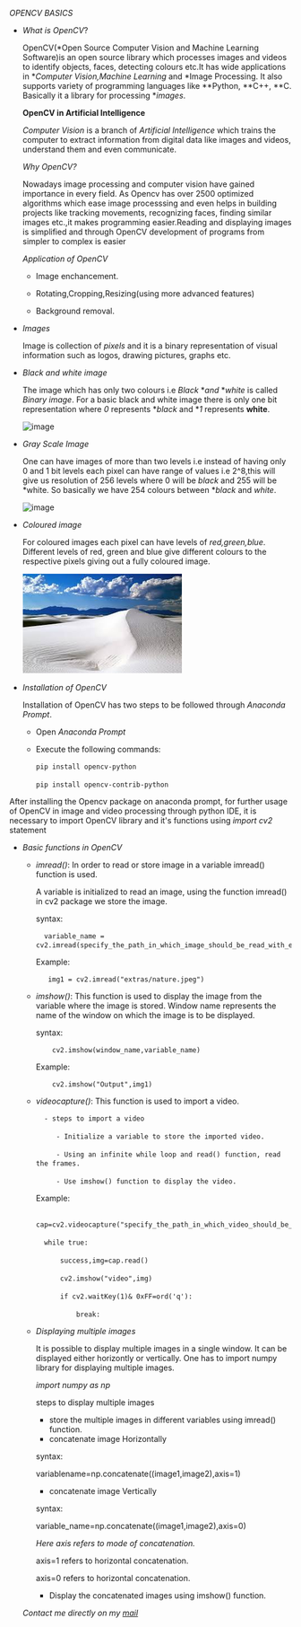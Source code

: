 *OPENCV BASICS*

- *What is OpenCV*?

   OpenCV(*Open Source Computer Vision and Machine Learning Software)is an open source library which processes images and videos to identify objects, faces, detecting colours etc.It has wide applications in **Computer Vision,Machine Learning* and *Image Processing. It also supports variety of programming languages like **Python, **C++, **C. Basically it a library for processing **images*.
   
   **OpenCV in Artificial Intelligence**
   
   *Computer Vision* is a branch of *Artificial Intelligence* which trains the computer to extract information from digital data like images and videos, understand them and even communicate.
   
   *Why OpenCV?*
   
   Nowadays image processing and computer vision have gained importance in every field. As Opencv has over 2500 optimized algorithms which ease image processsing and even helps    in building projects like tracking movements, recognizing faces, finding similar images etc.,it makes programming easier.Reading and displaying images is simplified and   through OpenCV development of programs from simpler to complex is easier 
   
  *Application of OpenCV*
  
    - Image enchancement.
    
    - Rotating,Cropping,Resizing(using more advanced features)
    
    - Background removal.
    
    
 -   *Images*
   
     Image is collection of *pixels* and it is a binary representation of visual information such as logos, drawing pictures, graphs etc.
     
     
 -   *Black and white image*
   
     The image which has only two colours i.e *Black* **and* **white* is called *Binary image*.
     For a basic black and white image there is only one bit representation where *0* represents **black* and **1* represents **white**.
     

     ![image](https://i.pinimg.com/236x/13/bc/e2/13bce226fa0d37b0ddca3ef09045d34d--monochrome-photography-black-white-photography.jpg)
   
   


 -   *Gray Scale Image*
   
     One can have images of more than two levels i.e instead of having only 0 and 1 bit levels each pixel can have range of values i.e 2^8,this will give us resolution of 256     levels  where 0  will be  *black* and 255 will be *white. So basically we have 254 colours between **black* and *white*.
   
     ![image](https://i.stack.imgur.com/B2DBy.jpg)
   
-  *Coloured image*
   
   For coloured images each pixel can have levels of *red,green,blue*. Different levels of red, green and blue give different colours to the respective pixels giving
   out a fully coloured image.
  
  
   ![image](extras/original.jpg)   
   
   
  
- *Installation of OpenCV*
   
   Installation of OpenCV has two steps to be followed through *Anaconda Prompt*.
   - Open *Anaconda Prompt* 
   - Execute the following commands:
   
         pip install opencv-python
       
         pip install opencv-contrib-python
   
   
 After installing the Opencv package on anaconda prompt, for further usage of OpenCV in image and video processing through python IDE, it is necessary to import OpenCV library and it's functions using *import cv2* statement 
 
 
- *Basic functions in OpenCV*

  - *imread()*:
    In order to read or store image in a variable imread() function is used.
    
    A variable is initialized to read an image, using the function imread() in cv2 package we store the image. 
       
       syntax:
       
          variable_name = cv2.imread(specify_the_path_in_which_image_should_be_read_with_extensions)
          
       Example:
       
           img1 = cv2.imread("extras/nature.jpeg")
          
          
          
   - *imshow()*:
   This function is used to display the image from the variable where the image is stored. Window name represents the name of the window on which the image is to be displayed.
            
     syntax:
      
             cv2.imshow(window_name,variable_name)
             
     Example:
     
             cv2.imshow("Output",img1)
     
     
   - *videocapture()*:
               This function is used to import a video.
               
           - steps to import a video
           
              - Initialize a variable to store the imported video.
              
              - Using an infinite while loop and read() function, read the frames.
              
              - Use imshow() function to display the video.
     
     
     Example: 
     
          cap=cv2.videocapture("specify_the_path_in_which_video_should_be_read_with_extensions")
          
           while true:
           
               success,img=cap.read()
               
               cv2.imshow("video",img)
               
               if cv2.waitKey(1)& 0xFF=ord('q'):
               
                   break:
                   
                   
    - *Displaying multiple images*
     
       It is possible to display multiple images in a single window.
       It can be displayed either horizontly or vertically.
       One has to import numpy library for displaying multiple images.
       
        *import numpy as np*
        
       steps to display multiple images
       - store the multiple images in different variables using imread() function.
       - concatenate image Horizontally 
       
       syntax:
       
         variablename=np.concatenate((image1,image2),axis=1)
         
       - concatenate image Vertically
       
       syntax:
       
         variable_name=np.concatenate((image1,image2),axis=0)
         
        *Here axis refers to mode of concatenation.*
         
         axis=1 refers to horizontal concatenation.
         
         axis=0 refers to horizontal concatenation.
         
        - Display the concatenated images using imshow() function.
        
        
        
        





  *Contact me directly on my [mail](kavyadheerendra@gmail.com)*
